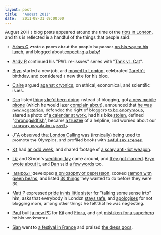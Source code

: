 ```yaml
---
layout: post
title:  "August 2011"
date:   2011-08-31 09:00:00
---
```


August 2011's blog posts appeared around the time of the [riots in London](http://en.wikipedia.org/wiki/2011_England_riots), and this is reflected in a handful of the things that people said:

* [Adam G][adam-g] wrote a poem about the people he passes [on his way to his lunch](http://adrokspoems.wordpress.com/2011/08/22/lunchtime-strangers/), and blogged about [expecting a baby](http://strokeyadam.livejournal.com/79558.html)!

* [Andy R][andy-r] continued his "PWL re-issues" series with "[Tank vs. Cat](http://paganwandererlu.wordpress.com/2011/08/09/boxedset09-tvc/)".

* [Bryn][bryn] started a new job, and [moved to London](http://randomlyevil.org.uk/2011/08/07/fresh-start-dechrau-newydd/), celebrated [Gareth's birthday](http://randomlyevil.org.uk/2011/08/27/penwythnos-hir-long-weekend/), and considered [a new title](http://randomlyevil.org.uk/2011/08/28/teitl-newydd-new-title/) for his blog.

* [Claire][claire] argued [against cryonics](http://nowebsite.co.uk/blog/2011/08/cryonics/), on ethical, economical, and scientific isues.

* [Dan][dan] listed [things he'd been doing](http://www.scatmania.org/2011/08/01/instead-of-blogging/) instead of blogging, got [a new mobile phone](http://www.scatmania.org/2011/08/04/a-new-sensation/) (which he would later [complain about](http://www.scatmania.org/2011/08/28/whats-wrong-with-my-phone/)), announced that [he was now vegetarian](http://www.scatmania.org/2011/08/07/how-can-you-have-any-pudding-if-you-dont-eat-your-meat/), defended the right of bloggers [to be anonymous](http://www.scatmania.org/2011/08/10/my-name-is-me/), shared a photo of [a calendar at work](http://www.scatmania.org/2011/08/13/work-calendar-nsfw/), had his bike [stolen](http://www.scatmania.org/2011/08/19/wake-me-up-when-september-begins/), defined "[chronogoldfish](http://www.scatmania.org/2011/08/22/time/)", became [a trustee](http://www.scatmania.org/2011/08/25/trustee-in-me/) of a helpline, and worried about our [runaway population growth](http://www.scatmania.org/2011/08/31/seven-billion/).

* [JTA][jta] observed that [London Calling](http://blog.electricquaker.co.uk/2011/08/02/huh/) was (ironically) being used to promote the Olympics, and profiled books with [awful sex scenes](http://blog.electricquaker.co.uk/2011/08/19/john-cleland-it-aint/).

* [Kit][kit] had [an odd week](http://reaperkit.wordpress.com/2011/08/01/another-odd-week/), and shared footage of [a scary anti-riot weapon](http://reaperkit.wordpress.com/2011/08/10/riots/).

* [Liz][liz] and Simon's [wedding day](http://norasdollhouse.livejournal.com/110798.html) came around, and [they got married](http://norasdollhouse.livejournal.com/111058.html). [Bryn][bryn] [wrote about it](http://randomlyevil.org.uk/2011/08/14/bells-clychau/), and [Dan][dan] said [a few words](http://www.scatmania.org/2011/08/15/liz-simon/) too.

* ['Malbo21'][malbo21] developed [a philosophy of depression](http://malbo21.wordpress.com/2011/08/10/a-philosophy-of-depression/), cooked [salmon with green beans](http://malbo21.wordpress.com/2011/08/23/salmon-with-green-beans/), and listed [30 things](http://malbo21.wordpress.com/2011/08/24/30-b4-30/) they wanted to do before they were 30.

* [Matt P][matt-p] expressed [pride in his little sister](http://myzelik.livejournal.com/53596.html) for "talking some sense into" him, asks that everybody in London [stays safe](http://myzelik.livejournal.com/54088.html), and [apologises](http://myzelik.livejournal.com/53302.html) for not blogging more, among other things he felt that he was neglecting.

* [Paul][paul] built [a new PC](http://blog.pacifist.co.uk/2011/08/01/the-butterfly-effect/) for [Kit][kit] and [Fiona][fiona], and got [mistaken for a superhero](http://blog.pacifist.co.uk/2011/08/10/save-the-day/) by his workmates.

* [Sian][sian] went to [a festival in France](http://elgingerbread.wordpress.com/2011/08/17/la-route-du-rock/) and praised [the dress gods](http://elgingerbread.wordpress.com/2011/08/19/i-miss-mad-men/).


[adam-g]:  http://strokeyadam.livejournal.com/
[adam-w]:  http://www.ad-space.org.uk/
[andy-k]:  http://theguidemark3.livejournal.com/
[andy-r]:  http://selfdoubtgun.wordpress.com/
[beth]:    http://littlegreenbeth.livejournal.com/
[bryn]:    http://randomlyevil.org.uk/
[claire]:  http://nowebsite.co.uk/blog/
[dan]:     http://www.scatmania.org/
[ele]:     http://ele-is-crazy.livejournal.com/
[fiona]:   http://fionafish.wordpress.com/
[hayley]:  http://leelee1983.livejournal.com/
[jen]:     http://scleip.livejournal.com/
[jimmy]:   http://vikingjim.livejournal.com/
[jta]:     http://blog.electricquaker.co.uk/
[kit]:     http://reaperkit.wordpress.com/
[liz]:     http://norasdollhouse.livejournal.com/
[malbo21]: http://malbo21.wordpress.com/
[matt-p]:  http://myzelik.livejournal.com/
[matt-r]:  http://matt-inthe-hat.livejournal.com/
[paul]:    http://blog.pacifist.co.uk/
[penny]:   http://thepennyfaerie.livejournal.com/
[pete]:    http://loonybin345.livejournal.com/
[rory]:    http://razinaber.livejournal.com/
[ruth]:    http://fleeblewidget.co.uk/
[sarah]:   http://starlight-sarah.livejournal.com/
[sian]:    http://elgingerbread.wordpress.com/
